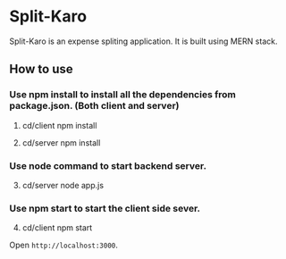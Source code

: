 # Split-Karo
Split-Karo is an expense spliting application. It is built using MERN stack.

## How to use

### Use npm install to install all the dependencies from package.json. (Both client and server)
1. cd/client
   npm install
   
2. cd/server
   npm install
   
### Use node command to start backend server.
3. cd/server
   node app.js
   
### Use npm start to start the client side sever.
4. cd/client
   npm start

Open  `http://localhost:3000`.

